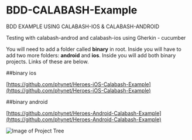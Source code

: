 # BDD-CALABASH-Example
BDD EXAMPLE USING CALABASH-IOS &amp; CALABASH-ANDROID

Testing with calabash-androd and calabash-ios using Gherkin - cucumber

You will need to add a folder called **binary** in root. Inside you will have to add two more folders: **android** and **ios**. Inside you will add both binary projects. Links of these are below.

##binary ios
  
  [https://github.com/phynet/Heroes-iOS-Calabash-Example](https://github.com/phynet/Heroes-iOS-Calabash-Example)
  
##binary android
  
  [https://github.com/phynet/Heroes-Android-Calabash-Example](https://github.com/phynet/Heroes-Android-Calabash-Example)

![Image of Project Tree](http://i57.tinypic.com/90bocm.png)
